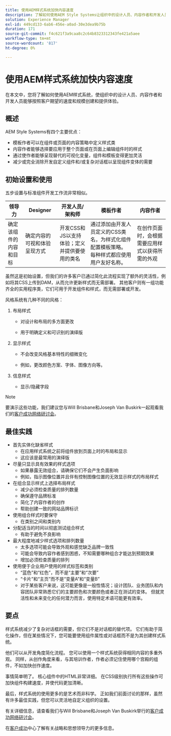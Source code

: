 ```yaml
---
title: 使用AEM样式系统加快内容速度
description: 了解如何使用AEM Style Systems让组织中的设计人员、内容作者和开发人员按照客户期望的速度和规模创建和交付体验。
solution: Experience Manager
exl-id: 449cd133-6ab6-456e-a0ad-30e3dea9b75b
duration: 171
source-git-commit: f4c621f3a9caa8c2c64b8323312343fe421a5aee
workflow-type: tm+mt
source-wordcount: '817'
ht-degree: 0%

---
```


# 使用AEM样式系统加快内容速度

在本文中，您将了解如何使用AEM样式系统，使组织中的设计人员、内容作者和开发人员能够按照客户期望的速度和规模创建和提供体验。

## 概述

AEM Style Systems有四个主要优点：

* 模板作者可以在组件或页面的内容策略中定义样式类
* 内容作者能够选择要应用于整个页面或在页面上编辑组件时的样式
* 通过使作者能够呈现替代的可视化变量，组件和模板变得更加灵活
* 减少或完全消除开发自定义组件和/或复杂对话框以呈现组件变体的需要

## 初始设置和使用

五步设置与标准组件开发工作流非常相似。

| **领导力** | **Designer** | **开发人员/架构师** | **模板作者** | **内容作者** |
| --- | --- | --- | --- | --- |
| 确定该组件的内容和目标 | 确定内容的可视和体验呈现方式 | 开发CSS和JS以支持体验；定义并提供要使用的类名 | 通过添加由开发人员定义的CSS类名，为样式化组件配置模板策略。 每种样式都应使用用户友好名称。 | 在创作页面时，会根据需要应用样式以获得所需的外观 |

虽然这是初始设置，但我们的许多客户已通过简化此流程实现了额外的灵活性，例如将其CSS上传到DAM，从而允许更新样式而无需部署。 其他客户则有一组功能齐全的实用程序类，它们可用于开发组件和样式，而无需部署或开发。

风格系统有几种不同的风格：

1. 布局样式

   * 对设计和布局的多方面更改

   * 用于明确定义和可识别的演绎版

1. 显示样式
   * 不会改变风格基本特性的细微变化

   * 例如，更改颜色方案、字体、图像方向等。

1. 信息样式

   * 显示/隐藏字段

>[!NOTE]
>
>要演示这些功能，我们建议您与Will Brisbane和Joseph Van Buskirk一起观看我们的[客户成功网络研讨会](https://adobecustomersuccess.adobeconnect.com/pob610c9mffjmp4/)。

## 最佳实践

* 首先实体化缺省样式
   * 在应用样式系统之前将组件放到页面上时的布局和显示
   * 这应该是最常用的演绎版
* 尽量只显示具有效果的样式选项
   * 如果暴露无效组合，请确保它们不会产生负面影响
   * 例如，指示图像位置并且伴有控制图像位置的无效显示样式的布局样式
* 在组合显示样式上选择布局样式
   * 减少必须检查质量的排列数量
   * 确保遵守品牌标准
   * 简化了内容作者的创作
   * 帮助创建一致的网站品牌标识
* 使用组合样式时要保守
   * 在类别之间和类别内
* 分配适当的时间以彻底测试组合样式
   * 有助于避免不良影响
* 最大程度地减少样式选项和排列数量
   * 太多选项可能会导致外观和感觉缺乏品牌一致性
   * 可能会导致内容作者感到困惑，不知需要哪种组合才能达到预期效果
   * 增加必须检查质量的排列
* 使用便于企业用户使用的样式标签和类别
   * “蓝色”和“红色”，而不是“主要”和“次要”
   * “卡片”和“主页”而不是“变量A”和“变量B”
   * 对于某些客户来说，这可能更像是一般性情况；设计团队、业务团队和内容团队非常熟悉它们的主要颜色和次要颜色或者正在测试的变体。 但就灵活性和未来变化的任何潜力而言，使用特定术语可能更有效率。

## 要点

样式系统减少了复杂对话框的需要，但它们不是对话框的替代项。 它们有助于简化操作，但在某些情况下，您可能要使用组件属性或对话框而不是为其创建样式系统。

他们可以从开发角度简化流程。 您可以使用一个样式系统获得相同内容的多重外观。 同样，从创作角度来看，与其培训作者，作者必须记住使用哪个宫殿的组件，不如加快创作速度。

事情简单明了。 核心组件中的HTML非常详细。 在CSS级别执行所有这些操作可加快组件构建速度，并使代码更加清晰。

最后，样式系统的使用更多的是艺术而非科学。 正如我们前面讨论的那样，虽然有许多最佳实践，但您可以灵活地自定义组织的设置。

有关详细信息，请查看我们与Will Brisbane和Joseph Van Buskirk举行的[客户成功网络研讨会](https://adobecustomersuccess.adobeconnect.com/pob610c9mffjmp4/)。

在[客户成功](https://experienceleague.adobe.com/docs/customer-success/customer-success/overview.html)中心了解有关战略和思想领导力的更多信息。
